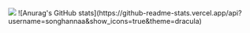 <img src="https://capsule-render.vercel.app/api?type=waving&color=BDBDC8&height=150&section=header" />
![Anurag's GitHub stats](https://github-readme-stats.vercel.app/api?username=songhannaa&show_icons=true&theme=dracula)
